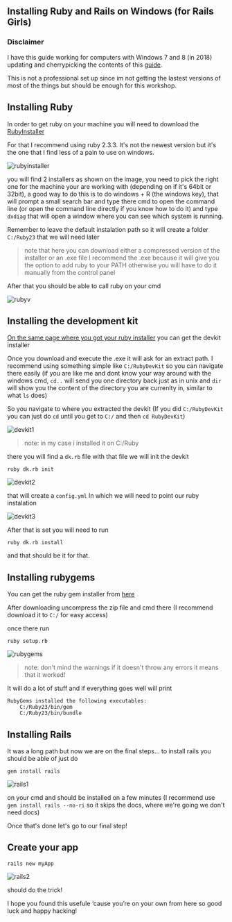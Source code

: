 ## Installing Ruby and Rails on Windows (for Rails Girls)

### Disclaimer

I have this guide working for computers with Windows 7 and 8 (in 2018) updating and cherrypicking the contents of this [guide](https://medium.com/ruby-on-rails-web-application-development/how-to-install-rubyonrails-on-windows-7-8-10-complete-tutorial-2017-fc95720ee059).

This is not a professional set up since im not getting the lastest versions of most of the things but should be enough for this workshop.



## Installing Ruby

In order to get ruby on your machine you will need to download the [RubyInstaller](https://rubyinstaller.org/)

For that I recommend using ruby 2.3.3. It's not the newest version but it's the one that I find less of a pain to use on windows.

![rubyinstaller](https://github.com/lucas-aragno/railsgirlsguide/blob/master/assets/rubyinstaller.png?raw=true)


you will find 2 installers as shown on the image, you need to pick the right one for the machine your are working with (depending on if it's 64bit or 32bit), a good way to do this is to do windows + R (the windows key), that will prompt a small search bar and type there cmd to open the command line (or open the command line directly if you know how to do it) and type `dxdiag` that will open a window where you can see which system is running.

Remember to leave the default instalation path so it will create a folder `C:/Ruby23` that we will need later


> note that here you can download either a compressed version of the installer or an .exe file I recommend the .exe because it will give you the option to add ruby to your PATH otherwise you will have to do it manually from the control panel



After that you should be able to call ruby on your cmd

![rubyv](https://github.com/lucas-aragno/railsgirlsguide/blob/master/assets/rubyv.png?raw=true)


## Installing the development kit

[On the same page where you got your ruby installer](https://rubyinstaller.org/downloads/) you can get the devkit installer


Once you download and execute the .exe it will ask for an extract path. I recommend using something simple like `C:/RubyDevKit` so you can navigate there easily (if you are like me and dont know your way around with the windows cmd, `cd..` will send you one directory back just as in unix and `dir` will show you the content of the directory you are currenlty in, similar to what `ls` does)

So you navigate to where you extracted the devkit (If you did `C:/RubyDevKit` you can just do `cd` until you get to `C:/` and then `cd RubyDevKit`)

![devkit1](https://github.com/lucas-aragno/railsgirlsguide/blob/master/assets/devkit.png?raw=true)

> note: in my case i installed it on C:/Ruby



there you will find a `dk.rb` file with that file we will init the devkit



```
ruby dk.rb init
```

![devkit2](https://github.com/lucas-aragno/railsgirlsguide/blob/master/assets/devkit15.png?raw=true)

that will create a `config.yml` In which we will need to point our ruby instalation

![devkit3](https://github.com/lucas-aragno/railsgirlsguide/blob/master/assets/devkit2.png?raw=true)


After that is set you will need to run

```
ruby dk.rb install
```

and that should be it for that.


## Installing rubygems

You can get the ruby gem installer from [here](https://rubygems.org/pages/download)

After downloading uncompress the zip file and cmd there (I recommend download it to `C:/` for easy access)

once there run 

```
ruby setup.rb
```

![rubygems](https://github.com/lucas-aragno/railsgirlsguide/blob/master/assets/rubygems.png?raw=true)

> note: don't mind the warnings if it doesn't throw any errors it means that it worked!


It will do a lot of stuff and if everything goes well will print

```
RubyGems installed the following executables:
    C:/Ruby23/bin/gem
    C:/Ruby23/bin/bundle
```


## Installing Rails

It was a long path but now we are on the final steps... to install rails you should be able of just do

```
gem install rails
```

![rails1](https://github.com/lucas-aragno/railsgirlsguide/blob/master/assets/rails%201.png?raw=true)

on your cmd and should be installed on a few minutes (I recommend use `gem install rails --no-ri` so it skips the docs, where we're going we don't need docs)

Once that's done let's go to our final step!

## Create your app

```
rails new myApp
```

![rails2](https://github.com/lucas-aragno/railsgirlsguide/blob/master/assets/rails2.png?raw=true)

should do the trick! 


I hope you found this usefule ‘cause you’re on your own from here so good luck and happy hacking!




